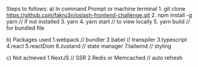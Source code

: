 Steps to follows:
a) In command Prompt or machine terminal
    1. git clone https://github.com/fakru3n/oslash-frontend-challenge.git
    2. npm install -g yarn // if not installed
    3. yarn
    4. yarn start // to view locally
    5. yarn build // for bundled file

b) Packages used
    1.webpack // bundler
    2.babel // transpiler
    3.typescript
    4.react
    5.reactDom
    6.zustand // state manager
    7.tailwind // styling

c) Not achieved
    1.NextJS // SSR
    2.Redis or Memcached // auto refresh



